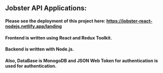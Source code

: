 ## Jobster API Applications:
#### Please see the deployment of this project here: https://jobster-react-nodejs.netlify.app/landing
#### Frontend is written using React and Redux Toolkit. 
#### Backend is written with Node.js. 
#### Also, DataBase is MonogoDB and JSON Web Token for authentication is used for authentication.
